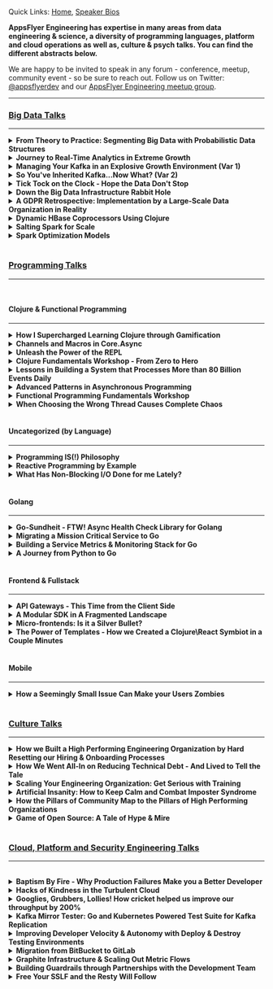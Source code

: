 
Quick Links: [Home](https://github.com/AppsFlyer/engineering-org-resources), [Speaker Bios](/speaker-profiles.md)

**AppsFlyer Engineering has expertise in many areas from data engineering & science, a diversity of programming languages, platform and cloud operations as well as, culture & psych talks. You can find the different abstracts below.**  

We are happy to be invited to speak in any forum - conference, meetup, community event - so be sure to reach out.  Follow us on Twitter: [@appsflyerdev](https://www.twitter.com/appsflyerdev) and our [AppsFlyer Engineering meetup group](https://meetup.com/appsflyer).

<hr/>

### [Big Data Talks](#big-data)
<hr/>

<details><summary><strong>From Theory to Practice: Segmenting Big Data with Probabilistic Data Structures</strong></summary>

#### Short Description
Building solutions around large data sets with near real time response time is no easy feat. This requires the practical application of computer science theory to do so with minimal latency and while remaining fresh and precise.


#### Long Description
As software organizations are required to handle increasing volumes of data, probabilistic data structures and algorithms have been put to use more widely in order to find approximative solutions to problems that would be computationally prohibitive otherwise. 

At AppsFlyer, we ingest a daily 80+ billion events sent by our users, which come into our system without any schema or predefined structure. When we set out to build a new data segmentation product, which allows our clients to segment their users based on these billions of events - according to any logical criteria they wish to specify - we were tasked with the daunting challenge of offering them near real time interactive estimated unique counts of their segment size. An extremely large computational undertaking at minimal latency.

This posed an interesting challenge from both computer science and engineering perspectives, things we needed to consider: 

- Which data structure is most appropriate? 
- Which data model would allow us to compose any number of criteria when event schemas are unknown in advance and ever changing? 
- How do you implement aggregations such as group-by over probabilistic data? 
- What database should we pick to allow for fast and scalable access to our data structures? 
- How do you do this reliably, precisely and with high freshness?
 
This talk will discuss how we built a system which allowed us to solve this problem over massive data sets with technologies such as Kafka, Spark, HBase and Theta Sketches, and all this with a Clojure backend for improved concurrency and throughput.

Speakers: [Ronen Cohen](/speaker-profiles.md#ronen-cohen)
<p>pe: Full-length Presentation</p>

<hr/>
</details>

<details><summary><strong>Journey to Real-Time Analytics in Extreme Growth</strong></summary>

#### Short Description

At AppsFlyer we have been finding ourselves the victims of our own success, with our data continuously growing, alongside the capabilities we want to enable for our clients to make better marketing decisions. This talk will dive into the evolution of our data management choices to support the changing needs of the business.

#### Long Description
At AppsFlyer we have been finding ourselves the victims of our own success, with our data continuously growing, alongside the capabilities we want to enable for our clients to make better marketing decisions. These, of course, eventually impact the technology we choose to make this all possible. This talk will dive into the evolution of our data management choices to support the changing needs of the business.

Powering more than 130 thousand mobile apps around the globe, AppsFlyer receives more than 70 billion requests a day, and as a result have a diversity of teams requiring real time performance for different use cases, whether real time attribution, monitoring, big data or web analytics. Each team has built their own technology stack to deliver on its needs. This talk will dive into the many different databases we use in-house – from Aerospike to Druid, Neo4J, Redis, to Clickhouse and even those we chose to eventually phase out. It will dive into the performance considerations for each, and the use cases we leverage each different database for, and why it’s the ideal DB for the job.

This talk will dive into our journey of how to choose the right solution for the job to implement real-time aggregation alongside batch processing over Apache Spark, and additional big data needs with Hadoop. Being able to evolve our architecture enabled us to solve recurring pains as well as aggregate 10X amounts of data with much faster response times, keep up with product demands while delivering a cheaper solution from a production cost perspective.

Speakers: [Yulia Trakhtenberg](/speaker-profiles.md#yulia-trakhtenberg), [Morri Feldman](/speaker-profiles.md#morri-feldman), [Nir Rubinstein](/speaker-profiles.md#nir-rubinstein), [Reshef Mann](/speaker-profiles.md#reshef-mann), [Adi Belan](/speaker-profiles.md#adi-belan)
<p>Type: Full-Length Presentation
<hr/>

</details>

<details><summary><strong>Managing Your Kafka in an Explosive Growth Environment (Var 1)</strong></summary>

#### Short Description
Kafka, many times is just a piece of the stack that lives in production that often times no one wants to touch - because it just works. At AppsFlyer, Kafka sits at the core of our infrastructure that processes billions of events daily.

#### Long Description
Kafka, many times is just a piece of the stack that lives in production that often times no one wants to touch – because it just works. At AppsFlyer, Kafka sits at the core of our infrastructure that processes billions of events daily.

This talk will share how we built our microservices architecture with Kafka as its core piece to support 70B+ requests daily. With continuous growth we needed to “learn on the job” how to improve our Kafka architecture by moving to the producer owner cluster model, breaking up our massive monolith clusters to smaller more robust clusters, and migrating from an older version of Kafka with real-time production clients & data streams. The talk will outline best practices for leveraging Kafka’s in-memory capabilities & built-in partitioning, as well as some of the tweaks and stabilization mechanisms that enable real-time performance at web-scale, alongside processes for continuous upgrades and deployments with end-to-end automation, in an environment of constant traffic growth.

Speakers: [Alon Gavra](/speaker-profiles.md#alon-gavra)
<p>Type: Full-length Presentation</p>
<hr/>

</details>


<details><summary><strong>So You've Inherited Kafka...Now What? (Var 2)</strong></summary>

#### Talk Description
Kafka, many times is just a piece of the stack that lives in production that often times no one wants to touch - because it just works. At AppsFlyer, a mobile attribution and analysis platform that generates a constant "storm" of 70B+ events (HTTP Requests) daily, Kafka sits at the core of our infrastructure.  

Recently I inherited the daunting task of managing our Kafka operation and discovered a lot of technical debt we needed to recover from if we wanted to be able sustain our next phase of growth.  This talk will dive into how to safely migrate from outdated versions, how to gain trust with developers to migrate their production services, how to manage and monitor the right metrics and build resiliency into the architecture, 
as well as how to plan for continued improvements through paradigms such as sleep-driven design, and much more.  

Speakers: [Alon Gavra](/speaker-profiles.md#alon-gavra)
<p>Type: Full-length Presentation</p>
<hr/>

</details>



<details><summary><strong>Tick Tock on the Clock - Hope the Data Don't Stop</strong></summary>

#### Short Description
Sometimes a small error can lead to catastrophic results. This will be a postmortem talk that will detail how we nearly lost massive amounts of data, and the work undertaken under fire to bring us back from the cliff's edge.


#### Long Description
This is a story of a race against time! So hang on to your seats…

During a customer migration to a new attribution system, a huge project for AppsFlyer Engineering in 2018, we found ourselves facing a potential data loss catastrophe. It all started with the primal sin of a premature optimization made where we set the incorrect data retention timeframe for a database holding 65 billion records.

When we discovered this, with only one week to respond before the data is permanently erased, we channeled our MacGyver skills and got to work. During this session I’ll describe the chain of events that brought us to the cliff’s edge, the steps we took around the clock to save our data, and how we managed to forestall any data loss for our clients.

Speakers: [Adi Belan](/speaker-profiles.md#adi-belan)
<p>Type: Post-mortem</p>
<hr/>

</details>

<details><summary><strong>Down the Big Data Infrastructure Rabbit Hole</strong></summary>

#### Talk Description

The AppsFlyer data-infrastructure group was established to tackle the growing technical debt around the daily batch data processing - ingesting nearly 90TB a day. One of the initial tasks was focusing on fixing inexplicable corruptions which led us down a rabbit hole full of anomalies with our Spark committer, Hadoop JARs alongside interaction with our AWS S3 buckets (storing petabytes of data). This talk is our war story filled with twists and turns, a first time talk given outside of the walls of AppsFlyer walls aimed at shedding some light on what is truly involved with building a robust, real time, big data operation at scale.

Speakers: [Zohar Stiro](/speaker-profiles.md#zohar-stiro)
<p>Type: Full-length Presentation</p>
<hr/>

</details>
  
<details><summary><strong>A GDPR Retrospective: Implementation by a Large-Scale Data Organization in Reality</strong></summary>

#### Short Description
GDPR was likely one of the biggest challenges in data management that occurred in 2018.  This talk will be a one year retrospective about how it was executed in reality at a large-scale data organization.

#### Long Description
The date May 25, 2018 was a fateful day for many companies that process & store client data - particularly across the EU. On this day GDPR went into effect - and no one really knew quite what its effects would be. This talk will take you through our company's journey to compliance - the indexers we used to append & delete client data, and a retrospective of how this affected our data processing operations. This will walk you through the design through implementation, as well as expectation vs. real demand. Eventually what we imagined would be requested by hundreds of clients at best ended up being requested by tens of thousands - and continues growing, and learning how to manage this new compliance demand alongside our day to day data engineering tasks & processes was no easy feat.

Speakers: [Morri Feldman](/speaker-profiles.md#morri-feldman), [Yulia Trakhtenberg](/speaker-profiles.md#yulia-trakhtenberg)
<p>Type: Full-length Presentation</p>
<hr/>

</details>
 
  
<details><summary><strong>Dynamic HBase Coprocessors Using Clojure</strong></summary>

#### Abstract
HBase Coprocessors allow moving nearly arbitrary code execution from the client to the HBase Region Server. For some applications, coprocessors provide a number of major advantages. For instance, moving code from the client can often increase performance by limiting data transfer over the network, especially for aggregation type processing. Also by reducing client data processing, the hardware requirements of the client can lowered. However, programming coprocessors is challenging in several ways. The development cycle for coprocessor development is slow. To try out changes to a coprocessor on a cluster, the coprocessor must be compiled and then the HBase cluster must be restarted to reload the coprocessor. In addition, trying to load a coprocesor with certain defects can crash the HBase cluster.

I will present a generic coprocessor that is able to execute arbitrary Clojure code as a solution to some of the difficulties surrounding coprocessor development. The generic Clojure coprocessor accepts queries that bring their own aggregation instructions in the form of Clojure code. The Clojure code on each query will then be dynamically compiled and executed on the cluster by the generic Clojure coprocessor. Changing specific aggregation code now simply requires rewriting the Clojure code and sending a new query, making for a much faster development cycle than with traditional coprocessor development. To allow the Clojure code to depend on external dependencies -- for instance a JSON parsing library -- the generic Clojure coprocessor also allows for loading "static" dependencies from jar files. In addition to being more dynamic, coprocessor development safety is also increased, because the most dangerous steps, loading and initializing a coprocessor, are only done once rather than each time the aggregation logic is changed. The code for the generic Clojure coprocessor along with full examples will be provided as open source on GitHub.

Speakers: [Morri Feldman](/speaker-profiles.md#morri-feldman)
<p>Type: Full-length Presentation</p>

<hr/>

</details>


<details><summary><strong>Salting Spark for Scale</strong></summary>

#### Abstract
One of the major issues that Spark batch jobs have to contend with at AppsFlyer is that our data is inherently skewed.  For instance a couple of apps account for the vast majority of our traffic.  Data skew wreaks havoc on naively written data jobs by making them perform and scale very poorly as the amount of data they need to process increases.  Recently one of our central data aggregations -- the process that prepares data for the overview dashboard -- stopped working and we had essentially reached the limit where we could no longer devote more Ram to the process to help it.  Using a technique called "Salting" to overcome the data skew that was killing this job we were able to get the job working again and make the entire process much more scalable.  I'll go over Salting in depth to explain how it works and how we are starting to use it here at AppsFlyer.
  
Speakers: [Morri Feldman](/speaker-profiles.md#morri-feldman)
<p>Type: Full-length Presentation</p>

</details>

<details><summary><strong>Spark Optimization Models</strong></summary>

#### Abstract
While an extremely powerful technology, Spark many times requires a lot of trial and error to get the configurations & optimizations just right - especially at scale.  This talk will walk you through some of the challenges we encountered at AppsFlyer where we ingest 90TB / day and perform a diversity of data processing operations on this huge data set.  Some of the interesting optimizations we’ve employed include salting across multiple Spark clusters, and some of the anomalies we’ve encountered have been around areas of serialization and  certain map/reduce models.  This talk will dive into how we tackled each of these, and some of the outcomes.

  
Speakers: [Morri Feldman](/speaker-profiles.md#morri-feldman)
<p>Type: Full-length Presentation</p>

</details>
<br/>
    
### [Programming Talks](#programming)
<hr/>
<br/>


#### Clojure & Functional Programming
<hr/>

<details><summary><strong>How I Supercharged Learning Clojure through Gamification</strong></summary>

#### Short Description
Gamification can be an excellent way to reduce the barrier of entry & quickly learn new programming languages. This talk will dive into how through a simple game you can master new syntaxes by applying concepts from languages you know & leveraging shared libraries to ramp up your coding skills.

#### Long Description
Mastering a new programming language can seem like a daunting task. As a person who has had to learn a number of new programming languages in a short amount of time, I’ve found gamification to be an excellent way to learn how to port knowledge from one language to another. This talk will dive into how through a simple game - I went through a journey of learning to code, and then was able to gain hands-on experience in a diversity of languages multiple times, when learning new languages. By applying concepts I formerly learned for Java to learn how to code in Clojure, and specifically by finding the similarities such as libraries, classes and types across languages, and then rebuilding this simple game in the new language, I quickly learned how to apply knowledge gained in other programming languages to the new language I was looking to learn. This talk will demonstrate how you can create a pet app that can teach you to too!

Speakers: [Mey Beisaron](/speaker-profiles.md#mey-beisaron)
<p>Type: Full-length Presentation</p>
<hr/>

</details>


<details><summary><strong>Channels and Macros in Core.Async</strong></summary>

#### Short Description
How to best leverage Clojure’s core.async library for good concurrency and utilization of modern multicore processors without suffering from “callback hell”.


#### Long Description
Clojure’s core.async library implements Tony Hoare’s concurrent programming model Communicating Sequential Processes — CSP. CSP is probably best known from its implementation in the Go programming. In the CSP programming model, independent processes communicate synchronously across channels. The runtime is then responsible for shifting work on and off of worker threads as needed. Such a programming model allows for achieving good concurrency and utilization of modern multicore processors without getting trapped in “callback hell.” Clojure core async provides the two pieces required to program in the CSP style — channels and the equivalent of Go’s goroutines. The channels facilitate interprocess communication and the goroutines transform sequential code to run concurrently. Surprisingly the goroutine in Clojure is implemented not as a core language feature but as a macro — the “go” macro — that rewrites any provided code into a state machine which can park rather than block a CPU thread when there is no work to do. We will examine core.async’s channels and its “go” macro in some detail as well as look at some real-world examples of using core.async channels with and without the “go” macro.


Speakers: [Morri Feldman](/speaker-profiles.md#morri-feldman)
<p>Type: Full-length Presentation</p>
<hr/>

</details>

<details><summary><strong>Unleash the Power of the REPL</strong></summary>


#### Description
Clojure provides some powerful tools out of the box for development and debugging. The best known that we all probably use is the REPL (Read Evaluate Print Loop) that enables developers a much easier way to interact with a running Clojure project and gives us more code clarity by making it possible to find the source of bugs much more quickly, and ultimately understand the code and flow better.  In this talk I will go back to the basics and dive into how to best leverage REPL a tool that every Clojure developer uses on a daily basis, with real code examples, and get the most out of leveraging the stack trace, as well as code inspection with prints & logs.  By better understanding the power of these tools, we will be able to drill down and isolate the issues so we can debug them via the REPL and solve them more quickly - and hone our Clojure skills.



Speakers: [Dana Borinski](/speaker-profiles.md#dana-borinski)
<p>Type: Full-length Presentation</p>
<hr/>

</details>

<details><summary><strong>Clojure Fundamentals Workshop - From Zero to Hero</strong></summary>

#### Short Description
The true value of Clojure is hard to appreciate without experiencing it. Come to this course to find out what makes Clojure so special and why it is attracting so many companies and programmers.

#### Long Description
Clojure is a modern functional Lisp that runs on the JVM. It is designed to allow programmers to write programs that tackle complex problems in as simple a way as possible, adding little unnecessary overhead (i.e. it was written to be very lean). The major features of Clojure work together synergistically to provide the ability to write simple programs. For instance, developing your program at the REPL gives you quick feedback and encourages a ground up introspective development style where you are inside your running program. Some of the features that we will cover here in this course include REPL driven development, Clojure’s opinionated concurrency model and access to the proven JVM ecosystem and infrastructure. The true value of Clojure is hard to appreciate without experiencing it.

Come to this course to find out what makes Clojure so special and why it is attracting so many companies and programmers.

This workshop is targeted to those new to both Clojure and / or functional programming. We will introduce Clojure and teach you how to use it effectively and idiomatically. Students will build a realistic, but simple HTTP-based service designed to introduce them to many of Clojure’s concepts and facilities.

Through a mixture of exposition and hands-on coding students will learn the following:

* Sequence model
* Immutability
* REPL-driven development
* Creating a project
* Data Oriented Programming
* Concurrency model
* Host interop
* Data specification using Clojure.spec
* CSP with core.async
* Macro system


**Agenda
Each is a 20 minute talk with 10 minutes of practice.**

#### Session 1
a. Basic Basics, addition subtraction, repl, editor
b. Map reduce filter – higher order functions
c. Namespaces, project organization, compilation?
- 30 Minute Break

#### Session 2
a. Setup a web app – ring middleware function composition
b. Immutability – both from hands-on, as well as theoretical persistent data structures
c. Atoms, start using them in web app immediately
- 30 Minute Break

#### Session 3
a. Routing / endpoints in web app. Starting / stopping threads
b. Core async to connect twitter read / processor threads
c. Finish the web app – resetting / getting histogram
- 30 Minute Break

* API for web app – 
* Start / stop reading from Twitter
* Get the current histogram
* Reset the histogram

Speakers: [Ronen Cohen](/speaker-profiles.md#ronen-cohen), [Ido Barkan](/speaker-profiles.md#ido-barkan), [Morri Feldman](/speaker-profiles.md#morri-feldman)
<p>Type: Workshop (90 Minutes - 8 Hours)</p>
<hr/>

</details>

<details><summary><strong>Lessons in Building a System that Processes More than 80 Billion Events Daily
</strong></summary>

#### Talk Description
AppsFlyer’s mobile attribution and analysis platform is used by the biggest and most popular applications on Earth, generating a constant “storm” of 80B+ events (HTTP Requests) on their microservices, cloud based platform daily. In this talk, we will share the technological choices which include Clojure as our leading backend language - and the decisions to migrate from Python for improved multi-threading and concurrency.

The backend was to built to be a robust system based on a diversity of open source tooling such as: Kafka, RabbitMQ, Aerospike, Redis and a host of proprietary in-house developed tools and services that enable the testing and adoption of new data technologies, continuous deployment, and large-scale monitoring of the system - including open sourcing production libraries for interoperability with core technologies.

This talk will also dive into AppFlyer's real-time back-end architecture & functional programming philosophy, what it is like to be a developer at AppsFlyer, and overall attitude towards performance, redundancy and resiliency for processing 50 Million events/minute at an average latency of hundreds of milliseconds per event.

Speakers: [Nir Rubinstein](/speaker-profiles.md#nir-rubinstein), [Morri Feldman](/speaker-profiles.md#morri-feldman)
<p>Type: Full-length Presentation</p>
<hr/>
</details>


<details><summary><strong>Advanced Patterns in Asynchronous Programming</strong></summary>

#### Talk Description
This talk will cover some advanced compositional patterns with Scala Futures, in order to build and use higher level abstractions when dealing with async code.

Using Futures as a basic building block for concurrent, async code has become pervasive in the past few years and for a good reason. However, when moving from the traditional synchronous code to the async one, a set of patterns that were obvious to implement before now seem to be more challenging. The aim of this talk is to show few examples of these patterns implemented with Scala futures in an async and non blocking manner. We will present the usage pattern and the implementation in order to show the principles of properly handling async code.

In the talk we will use Scala code but the principles are universal and apply to other languages and future implementations. 

Speakers: [Michael Arenzon](/speaker-profiles.md#michael-arenzon), [Asy Ronen](/speaker-profiles.md#asy-ronen)
<p>Type: Full-length Presentation</p>
<hr/>
</details>


<details><summary><strong>Functional Programming Fundamentals Workshop</strong></summary>

#### Talk Description
This workshop aims to be the entry point for developers into the world of functional programming. We'll talk about various functional programming paradigms such as:
- Referential Transparency
- Immutability
- Higher Order Functions and more

Examples and hands on training will be via the Clojure programming language. After learning about the fundamentals of FP concepts (and getting our hands "dirty" with some Clojure code), we will progress to modeling and building a simple web app. We'll start small and show how FP principles lend themselves to our solution. Depending on how much time there is for workshops this can be very short intro or a much longer fundamentals course.

 

Speakers: [Ronen Cohen](/speaker-profiles.md#ronen-cohen), [Morri Feldman](/speaker-profiles.md#morri-feldman), [Nir Rubinstein](/speaker-profiles.md#nir-rubinstein), [Ido Barkan](/speaker-profiles.md#ido-barkan)
<p>Type: Workshop (90 Minutes to Full Day)</p>
<hr/>
</details>


<details><summary><strong>When Choosing the Wrong Thread Causes Complete Chaos</strong></summary>

#### Talk Description
When you process billions of requests a day concurrency & multi-threading is critical for performance. As heavy users of Aerospike & Clojure as our primary backend language, we needed to write a clj library for Aerospike as there wasn't anything readily available. As part of its functionality we thought it would be useful for the library to encode and decode DB values to work with the diversity of serialization methods we use across our DBs (JSON, gzip, protobuf, etc). However, we had a bit of an oversight in making the library non-blocking, and an even bigger mistake of having the wrong thread do the decoding. All this created an extremely slow performance on high load of our production clients. We will dive into how we handled the issue rapidly in real time & the lessons learned.

Speakers: [Ido Barkan](/speaker-profiles.md#ido-barkan)
<p>Type: Full-length Presentation, Post-Mortem</p>
</details>


<br/>

#### Uncategorized (by Language)
<hr/>


<details><summary><strong>Programming IS(!) Philosophy</strong></summary>

#### Talk Description
What is it about philosophy that, even today, makes people sit and debate about seemingly "nothing"? How can these vague notions and abstractions have any relevance in today's world of hard facts and cold logic? In my talk, I'll try and show how philosophy, with emphasis of linguistic philosophy, relates closely to what we do in our everyday lives as programmers. How simple things like programming language selection and trying to define a bug or name a service, are all issues that carry a much more significant meaning and context than we usually give them - I'll try, for the duration of this session, to give a glimpse behind the curtain of some of our (mis)conceptions about our world of software engineering.

The talk outline would be as follows:
1. General background about me, my education and how I found myself at the high-tech world 
2. Core concepts of linguistic philosophy and their relation to programming 
3. Intro to Witgenstein and the 7 value propositions of his tractatus 
4. How the 7 value propositions translate into programming 
5. Choosing a programming language based on all the principles above - more than a simple “low level vs. high level” or “OO vs Functional”
 

Speakers: [Nir Rubinstein](/speaker-profiles.md#nir-rubinstein)
<p>Type: Full-length Presentation</p>
<hr/>
</details>



<details><summary><strong>Reactive Programming by Example</strong></summary>

#### Talk Description
The reactive manifesto is meant to guide you in building Responsive, Resilient, Elastic (scalable), and Message Driven systems.<br/>

But these are all bombastic words which are quite meaningless without a good context or good examples.<br/>

This talk will walk you through a story of improving a real life service, bringing it to perform well, and link the steps to the reactive manifesto cornerstones.<br/>
 

Speakers: [Eran Harel](/speaker-profiles.md#eran-harel)
<p>Type: Full-length Presentation</p>
<hr/>
</details>

<details><summary><strong>What Has Non-Blocking I/O Done for me Lately?</strong></summary>

#### Talk Description
Non-blocking IO is an often misunderstood piece of programming. This talk will dive into what non-blocking IO actually is, how it works, and how to increase your throughput by a few orders of magnitude. We will review the C10K problem, and why we can't just add more threads? I will also speak about when it's worth the extra complexity price, and how can you get there relatively easily once you make the choice to do so.

Speakers: [Eran Harel](/speaker-profiles.md#eran-harel)
<p>Type: Full-length Presentation</p>
<hr/>
</details>


<br/>

#### Golang
<hr/>


<details><summary><strong>Go-Sundheit - FTW! Async Health Check Library for Golang</strong></summary>

#### Short Description

We recently open sourced an in-house library Go-Sundheit, to provide support for defining service health for golang services - this enables gophers to register async health checks for dependencies and the service itself - a pretty nifty tool in a dynamic CI/CD environment based on golang.

#### Long Description

At AppsFlyer we face the same issues that many other fast growing companies have to deal with - we have a considerably large operation, where we practice continuous delivery, and we’d like our deployments and runtime to be as safe as possible (mostly, so we can sleep well at night). This normally means that you’d like to know as soon as possible that your deployment has gone bad, or that a resource that your service depends on is now in bad shape.  

Enter Go-Sundheit. We recently started making the migration from Clojure to Go for some of our mission critical services, and in order to be able to have a more holistic view on the performance of our apps we needed to implement some health monitoring capabilities  This talk will present the open source library Go-Sundheit, a library built to provide support for defining service health for golang services. This allows you to register async health checks for your dependencies and the service itself, and provides a health endpoint that exposes their status. This session we will dive into some of the primary use cases where this is useful, and present a short demo for how to get started.


Speaker: [Eran Harel](/speaker-profiles.md#eran-harel)
<p>Type: Full-length Presentation</p>

</details>

<details><summary><strong>Migrating a Mission Critical Service to Go</strong></summary>

#### Short Description
This talk will dive into how we rewrote one of our production services in Go, leveraging Golang’s natives proxy implementation and routines alongside its async capabilities for improved scale & throughput of web services, enabling exponentially improved performance.

#### Long Description
AppsFlyer, a leading mobile attribution & marketing analytics platform, processes nearly 70+ billion HTTP requests a day (approximately 50 million requests a minute), and is built using a microservices architecture. The entry point to the system that wraps all of the frontend services is a mission-critical (non-micro) service called the API Gateway. This essentially serves as a single point for routing traffic from customers to our backend services, simplifying authentication and authorization exponentially for our clients, but with the tradeoff of also potentially being a single point of failure.

Originally, this service was written in Clojure. As traffic grew - it became apparent that the code for the API gateway was too complex, and needed constant refactoring to enable the throughput required. Once the service became too unstable, we realized the we needed to rewrite the project completely - either in Clojure (just better), or explore other language options as well. This project decided to forego cognitive biases - and explore new language to rewrite the service to. After benchmarking, Go was selected and then went through a rigorous design phase, then rewrite, migration of production services, and benchmarking for improved performance. This talk will walk you through how to qualify a new language to introduce for mission critical production services, best practices for rewriting and migrating production services.

**Talk Outline:**
* Brief intro to describe technology stack & scenario 
* Previous architecture and need for rewrite 
* Benchmarking Clojure vs. other languages 
* Design, Implementation, Architecture 
* Migration + Benchmarking performance improvements 
* Q&A


Speakers: [Asy Ronen](/speaker-profiles.md#asy-ronen), [Yuri Kalinin](/speaker-profiles.md#yuri-kalinin)
<p>Type: Full-length Presentation</p>
<hr/>
</details>


<details><summary><strong>Building a Service Metrics & Monitoring Stack for Go</strong></summary>

#### Short Description
As a JVM-less language, this talk will dive into how we built a monitoring and metrics library for Go to be interoperable with additional in-house JVM libraries such as Clojure, Scala, and Javascript.

#### Long Description
AppsFlyer is largely a Clojure shop, that is a language that requires JVM to run a prerequisite. We recently decided to rewrite one of our mission-critical services in Go, to achieve better performance. While leveraging Go improved throughput, it is not a JVM based language, and in order to achieve out of the box services such as memory usage metrics, garbage collectors and more, for Go this needs to be written from scratch. This talk will dive into how we built a monitoring and metrics library for Go to be interoperable with JVM libraries such as Clojure, Scala, and Javascript to enable cross-language efficiency - and well as work with other parts of the stack including Redis & Kafka.

The talk will begin with outlining the difference between the two metrics stacks, out of the box support for each language and mapping the gaps for migration to Go. We will then dive into the challenges with interoperability between different languages in a production environment, as well as the challenges with writing language-specific libraries from scratch for production services - and will finish with a short demo of the AppsFlyer Go Metrics library, based on Grafana + Go (that will be open sourced once it is production-grade).

If time allows, we will also tell a short tale from the trenches about a bug that was discovered after rolling out the service to production of routines that would open (and not close), that caused a spike in requests, that would never have been discovered had we not written the new services along with the metrics libraries to properly monitor them, which eventually would have led to a massive production failure.

**Talk Outline:**
* Intro to technology stack - JVM vs. Go Metrics Stack
* Interoperability challenges between languages and environments
* Writing a Go-specific metrics stack to be interoperable with other JVM-based languages
* Short Demo (AppsFlyer Grafana Go Library - AF Go Metrics) 


Speakers: [Asy Ronen](/speaker-profiles.md#asy-ronen), [Yuri Kalinin](/speaker-profiles.md#yuri-kalinin)
<p>Type: Full-length Presentation</p>
<hr/>
</details>

<details><summary><strong>A Journey from Python to Go</strong></summary>

#### Abstract

I love Python. It has been my go-to language for the past five years. But the growth in the popularity and maturity of Go, alongside the strong user base, made me think about how I can add it into my tool set.

In this talk, I'm going to tell you about my journey from Python to Go, and provide you with some tips and expose you to some of the resources that helped me succeed on this journey and live to tell the tale.  I will dive into some of the main differences, and how to minimize the learning curve, as well as some of the excellent libraries and tools that enabled me to ramp up my Go coding skills pretty quickly & painlessly.

Speaker: [Elad Leev](/speaker-profiles.md#elad-leev)
<p>Type: Full-length Presentation</p>

<hr/>
</details>

<br/>

#### Frontend & Fullstack
<hr/>


<details><summary><strong>API Gateways - This Time from the Client Side</strong></summary>

#### Abstract

API gateways are a common practice - usually the "public face" of your internal system & are served via one or more backend services.

Besides providing a uniform API, they also facilitate a standard way of authentication, permissions, versioning & much more.
What if we could gain some of those benefits when we build our web applications? 

What if we could compose our app from multiple agnostic parts, each with its different underlying technology & version, thus, enforcing a global authentication flow without rebuilding the whole system?

This talk will show you how we took the core concepts of an API gateway & applied them as the base architecture for our web apps, & scaled to 30+ apps in production while sharing libraries of various versions, managing a global state, routing & more.

Speakers: [Shimi Bar](/speaker-profiles.md#shimi-bar), [Liron Cohen](/speaker-profiles.md#liron-cohen)
<p>Type: Full-length Presentation</p>

<hr/>
</details>
 

<details><summary><strong>A Modular SDK in A Fragmented Landscape</strong></summary>

#### Abstract

Web SDKs need to provide a host of capabilities & are a contradiction in terms - on the one hand, they need to be "fully baked" & "closed" in order to provide a uniform API. On the other hand, they need to be flexible in order to support future development & a wide range of clients.

While this can be achieved by "baking" a custom SDK per client - this is not very scalable (nor practically applicable with a business in exponential growth). In order to be able to deliver on the promise of modularity, we wanted to enable users to decide which capabilities they want to enable, without having to define this in advance.  This talk will dive into the development methodology we used in-house to support this, & eventually, how we serve multiple SDKs in a uniform manner to a diversity of clients.

Speakers: [Shimi Bar](/speaker-profiles.md#shimi-bar), [Liron Cohen](/speaker-profiles.md#liron-cohen)
<p>Type: Full-length presentation</p>
<hr/>
</details>

<details><summary><strong>Micro-frontends: Is it a Silver Bullet?</strong></summary>

#### Short Description
Micro-frontends - is it just a hyped out buzzword or do they live up to their promise? This talk will cover how we architected our micro-frontends solution, the challenges we encountered, how we overcame them - and answer the ultimate question, are micro-frontends worth the hype?

#### Long Description
Micro-Frontends are gaining a lot of traction these days as the “silver bullet” solution to the former monolith project architecture, essentially the frontend variation on microservices. If you’re not familiar with micro-frontends, and how to implement them in your environment, you might find yourself asking “am i missing out on something important?” or “what does this even mean?”

In this talk, I will walk you through our journey where we found ourselves accumulating independent monolithic frontend stacks - and had to find a better way to manage and maintain these stacks in a hyper-growth environment. We will present how we migrated to this loosely-coupled architecture of independent projects and eventually were able to grow to 25+ micro-frontend projects that helped us optimize our development and achieve our goals more rapidly, the challenges we encountered that made our lives miserable - and how we overcame them, and finally will try to answer the ultimate question “are micro-frontends really a silver bullet?

Speakers: [Shimi Bar](/speaker-profiles.md#shimi-bar), [Liron Cohen](/speaker-profiles.md#liron-cohen)
<p>Type: Full-length Presentation</p>
<hr/>
</details>

<details><summary><strong>The Power of Templates - How we Created a Clojure\React Symbiot in a Couple Minutes</strong></summary>

#### Description
In most engineering projects, the task of creating a new service often begins with the tedious objective of setting up the basics - adding configurations, creating the basic server files, initializing states and laying down the foundations for the innovation that will come on top. But what if we had a jump start advantage - set up everything in 1 minute, and instantly jump to the creativity step? Clojure Templates allows setting up a backend service in an instant. On the front-end side, Facebook's create-react-app allows you to do the same with React.js. Here I suggest a methodology for joining the power of Clojure with the magic of React.js by templating a configurable Clojure-React client\server architecture in less than a minute.


Speakers: [Dror Davidi](/speaker-profiles.md#dror-davidi)
<p>Type: Full-length Presentation</p>
<hr/>
</details>


<br/>

#### Mobile
<hr/>

<details><summary><strong>How a Seemingly Small Issue Can Make your Users Zombies</strong></summary>

#### Talk Description
Our SDK is used by more than 130K+ applications, and is what delivers all of our incoming traffic from the different platforms being used.  Recently, we encountered a critical issue, that prevented any incoming traffic from Android devices to AppsFlyer.

As part of our anti-fraud solution, we use the Dexguard algorithm to prevent reverse engineering, where the large majority of our 130K apps use the same tool. However, due to the issue, some source files in the SDK were corrupted on the client-side, breaking the backbone of the SDK, basically shutting down the outgoing mobile SDK traffic to AppsFlyer.  This talk will dive into the timeline of the incident, decisions we took in real time to mitigate the incident & the lessons we learned that we think can help others in a similar situation.


Speakers: [Maxim Shoustin](/speaker-profiles.md#maxim-shoustin)
<p>Type: Full-length Presentation, Post-Mortem</p>
<hr/>
</details>

<br/>

### [Culture Talks](#culture)
<hr/>


<details><summary><strong>How we Built a High Performing Engineering Organization by Hard Resetting our Hiring & Onboarding Processes</strong></summary>

#### Short Description
One of the long-standing anomalies in the tech industry is the focus on engineering products, but less so on engineering organizational culture.  Building great products, and hiring excellent engineers is a by-product of culture that needs to be constantly improved and evaluated.

#### Long Description
Have you ever found yourself struggling to build an engineering organization that is quality-driven with consistently great results?  When we analyzed why we didn't feel our organization was performing at the level we had anticipated, we reverse engineered this to fundamental issues with our culture.  Once we started working on this it had a ripple effect to our hiring process & then our onboarding process as well.  This talk will dive into how we refactored our hiring & onboarding to set up new hires for success from day one. This ultimately delivered a well-oiled high performing engineering organization through a practically applicable methodology that is easily replicable. This not only enabled us to improve the quality of our hires, but also retain excellent talent in the long-term.

Speakers: [Gilad Katz](/speaker-profiles.md#gilad-katz)
<p>Type: Full-length Presentation</p>
<hr/>
</details>

<details><summary><strong>How We Went All-In on Reducing Technical Debt - And Lived to Tell the Tale</strong></summary>

#### Short Description
A common modus operandi in many companies is "if it ain't broke - don't fix it" - this talk will demonstrate how to change this mindset to create higher performing engineering organizations.

#### Long Description
Imagine the technical debt of a startup in exponential growth for six consecutive years (growing from five engineers to 160 over this period, and from 10M daily events to over 70B). During this time, and up to the last 2 years the team focused on product expansion with a “if it ain't broke don’t fix it” attitude, resulting in inherent bugs, system instability & more than 80% of our team focused on maintenance. This will be a tale of how we went all-in on reducing technical debt by allocating more than 70% of the team for 1.5 years to reduce debt. I will share how we rewrote our core engine - at a time of extreme growth, while virtually putting on hold the rollout of any new features - a brave move in a competitive market. After two years into the process we managed to reduce the maintenance effort, number & severity of production issues - with the upside of increasing our velocity significantly. This was all made possible by instilling a culture of craftsmanship that was part of the re-engineering process, that has only been strengthen through this process.


Speakers: [Gilad Katz](/speaker-profiles.md#gilad-katz)
<p>Type: Full-length Presentation</p>
<hr/>
</details>


<details><summary><strong>Scaling Your Engineering Organization: Get Serious with Training</strong></summary>

#### Talk Description
When you're a startup in hyper growth - sometimes one of the biggest challenges is actually onboarding new hires & quickly ramping them up on the tooling & stack. This becomes increasingly complex with a dynamic engineering organization that is not only built around agile delivery concepts with hundreds of thousands of real-time production users, but also a big data engineering organization that ingests more than 90TB of data daily. The need to support the product infrastructure around the clock, while ingesting & processing a constant stream of big data daily delivering real time access to complex segmented data, a diversity of data persistence & storage demands, as well as data models is a lot for a new hire to learn in a short amount of time. All this, alongside new programming languages & company culture. This talk will walk you through how we built a realistic training program that covers the diversity of in-house tooling & platforms - including Spark & Hadoop for big data operations, LTV databases alongside time series databases, S3, BigQuery and even the not very common choice of programming language - Clojure - to top it all off, with some Python, Golang & Scala. With the trial & error and continuous learning process we take from each training, we've managed to successfully onboard 10+ hires a month without compromising our engineering velocity nor platform robustness.

Speakers: [Morri Feldman](/speaker-profiles.md#morri-feldman), [Ronen Cohen](/speaker-profiles.md#ronen-cohen), [Nir Rubinstein](/speaker-profiles.md#nir-rubinstein)

<p>Type: Full-length Presentation</p>
<hr/>
</details>

<details><summary><strong>Artificial Insanity: How to Keep Calm and Combat Imposter Syndrome</strong></summary>

#### Talk Description
We've all suffered from imposter syndrome from time to time.  But it turns out imposter syndrome has some really clear patterns, and there are actually a few simple tips and tricks to start appreciating ourselves more.  This talk will provide some tools to help you keep calm and focus on your small successes  that eventually translate to big successes - similar to Kaizen.  And that all this starts with allowing ourselves to be human first and foremost.

Speakers: [Sharone Zitzman](/speaker-profiles.md#sharone-zitzman)
<p>Type: Ignite / Lightning Talk (5-10 Minutes) or Full-Length</p>
<hr/>
</details>

<details><summary><strong>How the Pillars of Community Map to the Pillars of High Performing Organizations</strong></summary>

#### Talk Description
The pillars of good community leadership are built around rallying people to a common purpose, building a meritiocracy so that the most masterful of contributions are those that prevail, and providing the value that people expect, or have the autonomy to move on from your community as well.  Leading teams to inspire them to have purpose, strive for mastery and do so autonomously essentially map to the same values.  This talk will dive into how you can build your company around core community values to build a high-performing organization, cultivate employee engagement and retention in the long term.

Speakers: [Sharone Zitzman](/speaker-profiles.md#sharone-zitzman)
<p>Type: Ignite / Lightning Talk (5-10 Minutes) or Full-Length</p>
<hr/>
</details>

<details><summary><strong>Game of Open Source: A Tale of Hype & Mire</strong></summary>

#### Talk Description
There is no question that the going is tough when it comes to open source projects. Building the excitement, community and hype is an undertaking unto itself - let's not talk about monetization. Often times, just as your project is starting to get off the ground and generate real business - newer and cooler disruptors enter the playing field - and it gets hard to keep the momentum going. This talk is going to give some real world insight on what's involved in really building a sustainable open source project, even when the hype is dwindling and the dust settles. This will be based upon lessons learned from leading the Cloud Native & OSS community in Israel, as well as the Cloudify community as my former day job.


Speakers: [Sharone Zitzman](/speaker-profiles.md#sharone-zitzman)
<p>Type: Ignite / Lightning Talk (5-10 Minutes) or Full-Length</p>
<hr/>
</details>

<br/>

### [Cloud, Platform and Security Engineering Talks](#cloud)
<hr/>
<br/>

<details><summary><strong>Baptism By Fire - Why Production Failures Make you a Better Developer</strong></summary>

#### Short Description
Taking end-to-end ownership of your production code, enables you to understand the operational aspects even the best code encounters - and will contribute to improved coding practices.

#### Long Description
As developers, we are constantly focused on writing elegant and cutting edge code, however, meaningful code eventually lives 99% of its life in production, and becomes “someone else’s problem”. As with all code, issues are bound to arise and someone will have to deal with them (probably at 3 AM after a pagerduty call). At AppsFlyer all developers are expected to own their code end-to-end, to create a greater sense of commitment to its quality, and enable more rapid turnaround on debugging issues. Three years of being on the on-call rotation for mission critical services at AppsFlyer have taught me some hard lessons, but made me a better developer along the way. In this session I’ll dive into best practices for how to approach production issues as developers, some of the lessons I’ve learned about a developer managing production code, and how this ultimately makes us (much) better coders.

Speakers: [Adi Belan](/speaker-profiles.md#adi-belan)
Type: Full-length Presentation
<hr/>
</details>
  
<details><summary><strong>Hacks of Kindness in the Turbulent Cloud</strong></summary>

#### Short Description
Efficiently managing large fleets on the cloud from the networking to security & even cost management often takes years to cultivate expertise in, and optimize.  

#### Long Description
Efficiently managing large fleets on the cloud from the networking to security & even cost management often takes years to cultivate expertise in, and optimize.  This is especially true when leveraging opportunistic cloud capabilities such as spot instances at scale, which in itself requires intelligent & reliable auto-scaling for a large-scale production operation - which in our case means serving more than 80B+ requests daily, while ingesting more than 90TB a day. This talk will provide you with some effective hacks of the trade that we learned in real time & through years of optimizations, to help survive the turbulent & continuously evolving cloud world, including: 

- Serving 80B requests on one endpoint with multiple ELBs
-  Whitelisting many IPs for your customers without compromising security
-  Managing spot instances like a champ
- Bypassing DHCP options set
- Balancing subnet IP allocation
- Doing it right: Bind & Route53
- Controlling co-location in a cluster
- Balancing traffic out with multiple NAT gateways
- Connecting to multiple regions via one VPN
- Tags & Cost management

Speakers: [Ariel Moskovich](/speaker-profiles.md#ariel-moskovich)
<p>Type: Full-length Presentation</p>
<hr/>
</details>


<details><summary><strong>Googlies, Grubbers, Lollies! How cricket helped us improve our throughput by 200%</strong></summary>

#### Short Description
Overnight the traffic to our postback sender service suddenly increased by 50% because of one of our client's apps.  This will be a story of how we learned to handle these spikes in real time, and even improved throughput and performance in the long run.

#### Long Description
I never imagined I’d know who Indian cricket star Rohit Sharma is, but then traffic to our real-time HTTP request sender service suddenly increased from 20 to 40 million events per minute. The reason? An app streaming the first game of the Indian cricket season. While growth is a good thing, we found ourselves unprepared for this sudden spike & needed to scramble. Initially we just threw money at the problem, but this wasn't sustainable. My talk will describe how we found low-cost, programmatic and architectural solutions to this problem and how we prepared ourselves to handle massive spikes like these on top of our existing 70 billion events per day. I'll explain our process of profiling, performance enhancement techniques, and some important lessons learned along the way.

Speakers: [Ethan Pransky](/speaker-profiles.md#ethan-pransky)
<p>Type: Full-length Presentation, Post-Mortem</p>
<hr/>
</details>

<details><summary><strong>Kafka Mirror Tester: Go and Kubernetes Powered Test Suite for Kafka Replication</strong></summary>

#### Short Description
Abstract: Inspired by the Jepsen series of database test suites I create kafka-mirror-tester, a cross Atlantic automated test suite for Kafka mirroring using Golang and Kubernetes. There, I said k8s, need I say more? 

#### Long Description
[kafka-mirror-tester](https://github.com/AppsFlyer/kafka-mirror-tester) is an automated test suite for kafka mirroring used at appsflyer to test the correctness and effectiveness of various kafka mirroring tools, namely [uReplicator](https://github.com/uber/uReplicator) and [Brooklin](https://github.com/linkedin/brooklin). kafka-mirror-tester automates the tasks of datacenter setup by creating two k8s clusters, one on each side of the Atlantic, then setting up kafka clusters at both sides, then setting up replication in between, running specialized Golang producers and consumers at both sides and then injecting faults to test durability. All done hands-free, completely automated. With lovely prometheus & grafana dashboards.

**Distributed systems. Are. Hard.** At AppsFlyer Kafka is the backbone and part of my team’s work on multiple datacenter deployment was making sure we are able to mirror (replicate) kafka messages across datacenters. This kind of things you want to test before reaching production and you want to be able to simulate failure scenarios such as broker down, replicator down, slow network etc under the neon light so that you’d know what to expect in reality. To achieve that in a completely reliable and repetitive manner and inspired by the [Jepsen](https://jepsen.io/) series of semi-automated database test suites I’ve set our to create our own automated kafka mirroring test suite, Kubernetest, Prometheus, Golang and more in my toolbelt. In this session you’ll learn about the interesting challenges of automating database and Kafka in particular tests, stressing out the system and making sure everything works correctly, and then tearing apart the system by injecting failure and observing the points where it breaks. This is fun!

Speakers: [Ran Tavory](/speaker-profiles.md#ran-tavory)
<p>Type: Full-length Presentation</p>
<hr/>
</details>

<details><summary><strong>Improving Developer Velocity & Autonomy with Deploy & Destroy Testing Environments</strong></summary>

#### Short Description
On demand testing environments fundamentally changed the quality & velocity of how we ship code - and you can too!

#### Long Description
One of the critical factors for development velocity is software correctness. Our ability to develop and ship new features fast is bound by our ability to validate several aspects of the change: 
* Does the feature meet the requirements? 
* How does the feature affect existing code, and how can it affect the production environment? With continuous codebase growth and new features being added, naturally our productivity decreases, and our need to improve the guarantees for quality and correctness increase.

In this talk, I’ll focus on testing environments: why developers need a self-service platform to create a full functioning environment on-demand, how such environments should be managed, and how can one restore part of the lost velocity. I’ll cover an internal system we use at AppsFlyer called ‘Namespaces’ that addresses the issue with the help of Mesos / Marathon, Docker, Traefik, and Consul.

Speakers: [Michael Arenzon](/speaker-profiles.md#michael-arenzon)
<p>Type: Full-length Presentation</p>
<p>[Recording](https://www.youtube.com/watch?v=sI_IrFTbWbo&t=248s)</p>
<hr/>
</details>


<details><summary><strong>Migration from BitBucket to GitLab</strong></summary>

#### Talk Description
AppsFlyer migrated its entire git operation, with production clients from BitBucket to Gitlab.  This talk will dive into what was involved with the migration process - from building the architecture through selecting the tooling and eventually how we built our very own self-serve API abstraction over the GitLab API.  Some of the points the talk will review:
* The migration process - from Mercurial to Git, how to move all projects, how to get developer buy-in and the lessons learned during the process
* Architecture - How we built it, the challenges we faced, how we built our DR solution, alongside the distributed backup  
* Building monitoring for the environment
* Self-service, tooling & and some pro tips and tricks for working with Gitlab

While this will be a talk about our Gitlab implementation, it will also provide key takeways for making such a migration in a large-scale engineering organization.


Speakers: [Elad Leev](/speaker-profiles.md#elad-leev)
<p>Type: Full-length Presentation</p>
<hr/>
</details>


<details><summary><strong>Graphite Infrastructure & Scaling Out Metric Flows </strong></summary>

#### Talk Description
Graphite is the de-facto standard for metrics storage and visualization, which allows every developer to get a fast and clear view of application performance, connections with other parts of the stack, and troubleshoot it easily. 

But if you do not cook it right, it could be slow and frustrating. In this talk we will share our methods for metrics processing, we will look under the Graphite hood and will concentrate on high load & multi-region Graphite stack setup within AWS. We will take a look at all the ways that metrics are passed from the application to a point on the graph.

We will speak about the main problems with the Graphite stack that many teams struggle with, when it comes to scale, our processes for dealing with these challenges, and making the most of the data.  


Speakers: [Vladimir Mevzos](/speaker-profiles.md#vladimir-mevzos)
<p>Type: Full-length Presentation</p>
</details>

<details><summary><strong>Building Guardrails through Partnerships with the Development Team </strong></summary>

#### Talk Description
Modern engineering groups want to work with the most nifty tech stacks, apply DevOps practices of agility and rapid deployment in the form of CI/CD and all this without compromising security.  But working with engineering teams is always a challenge, this talk will answer some of the most common questions we encounter in our field, such as: <br/>
Why is working with engineering teams always hard for security? How can we make the engineering team care about security without the headache? How do you build a strong relationship with engineering teams without compromising security and productivity? 

All of these questions actually have a pretty similar answer, however achieving this, is never a simple undertaking.  This talk will dive into all of this, including:
1. Presentation of the different engineering groups and how they work together
2. Main challenges
3. Past approach and the setbacks 
4. Learning to optimize and work together - introducing our new approach
5. Real world examples for how this is done in a real, big data, DevOps-centric organization
6. Future plans

This talk will provide real practical tools for how to do this in a modern engineering organization.


Speakers: [Guy-Flechter](/speaker-profiles.md#guy-flechter)
<p>Type: Full-length Presentation</p>
</details>

<details><summary><strong>Free Your SSLF and the Resty Will Follow</strong></summary>

#### Short Talk Description
Branded URLs are easy to implement unless SSL is required.  We wanted to provide our customers with an easy solution that will work with our existing clicks solution, requiring minimum effort from them to implement, all while not changing our existing architecture and system.
This is how we used LetsEncrypt for easy, simple, scalable solution.

#### Long Talk Description
Our customers need branded URLs in order to maintain their brand equity, improved security practices, and increase click-through rates. In a world where becoming secure is mission-critical, HTTPS is a must.<br/>

However, there really is no out of the box solution for apply HTTPS at scale, so we found ourselves having to build our own solution.<br/>

In order to implement SSL for our customers, a complicated security process was required involving different groups within the organizations both on the client's side, and within our own company.<br/>

This talk will dive into how we solved this problem with Letsencrypt, Docker, Redis, Nginx, resty-Lua and and autossl module.


Speakers: [Dana-Borinski](/speaker-profiles.md#dana-borinski)
<p>Type: Full-length Presentation</p>
</details>
  
<!--
<details><summary>...</summary> -->

<!-- #### Short Description -->

<!-- #### Long Description -->


<!-- Speakers: [#](#)
Type: Full-length Presentation
</details>
<p>  -->
